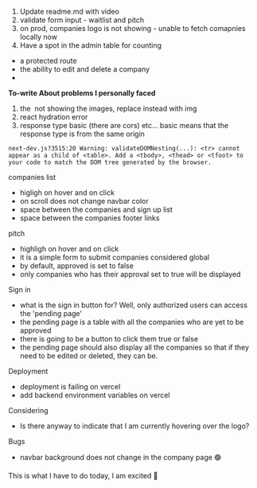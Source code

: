 1. Update readme.md with video
2. validate form input - waitlist and pitch
3. on prod, companies logo is not showing - unable to fetch comapnies locally now
4. Have a spot in the admin table for counting

<!-- I really do not have much to comment -->


<!-- what am i working on today -->
- a protected route
- the ability to edit and delete a company
- 

**To-write About problems I personally faced**

1. the <Image/> not showing the images, replace instead with img
2. react hydration error
3. response type basic (there are cors) etc... basic means that the response type is from the same origin

```
next-dev.js?3515:20 Warning: validateDOMNesting(...): <tr> cannot appear as a child of <table>. Add a <tbody>, <thead> or <tfoot> to your code to match the DOM tree generated by the browser.
```

companies list
- higligh on hover and on click
- on scroll does not change navbar color
- space between the companies and sign up list
- space between the companies footer links

pitch
- highligh on hover and on click
- it is a simple form to submit companies considered global
- by default, approved is set to false
- only companies who has their approval set to true will be displayed

Sign in
- what is the sign in button for? Well, only authorized users can access the 'pending page'
- the pending page is a table with all the companies who are yet to be approved
- there is going to be a button to click them true or false
- the pending page should also display all the companies so that if they need to be edited or deleted, they can be.

Deployment
- deployment is failing on vercel
- add backend environment variables on vercel

Considering
- Is there anyway to indicate that I am currently hovering over the logo?

Bugs
- navbar background does not change in the company page 🟢

This is what I have to do today, I am excited 🍵